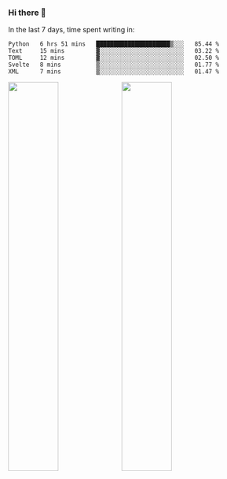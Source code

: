 ### Hi there 👋

In the last 7 days, time spent writing in:

<!--START_SECTION:waka-->
```text
Python   6 hrs 51 mins   █████████████████████▒░░░   85.44 % 
Text     15 mins         ▓░░░░░░░░░░░░░░░░░░░░░░░░   03.22 % 
TOML     12 mins         ▓░░░░░░░░░░░░░░░░░░░░░░░░   02.50 % 
Svelte   8 mins          ▒░░░░░░░░░░░░░░░░░░░░░░░░   01.77 % 
XML      7 mins          ▒░░░░░░░░░░░░░░░░░░░░░░░░   01.47 % 
```
<!--END_SECTION:waka-->

<img src="https://wakatime.com/share/@jimtje/5d0c92de-08f8-4a72-8f2f-6a9693d1e318.svg" width=45% height=45%> <img src="https://wakatime.com/share/@jimtje/501498ae-bda5-4da7-a89d-b40bcdd5556d.svg" width=45% height=45%>
